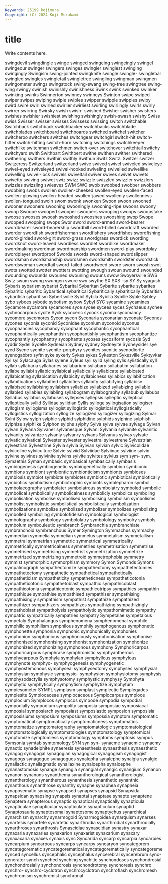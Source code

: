```yaml
---
Keywords: 25199 kojimura
Copyright: (C) 2024 Koji Murakami
---
```


# title

Write contents here.



swingdevil swingdingle swinge swinged swingeing swingeingly swingel
swingeour swinger swingers swinges swingier swingiest swinging swingingly Swingism swing-jointed
swingknife swingle swingle- swinglebar swingled swingles swingletail swingletree swingling swingman
swingmen swingometer swings swingstock swing-swang swing-tree swingtree swing-wing swingy swinish
swinishly swinishness Swink swink swinked swinker swinking swinks Swinnerton swinney
swinneys Swinton swipe swiped swiper swipes swiping swiple swiples swipper
swipple swipples swipy swird swire swirl swirled swirlier swirliest swirling
swirlingly swirls swirly swirrer swirring Swirsky swish swish- swished Swisher
swisher swishers swishes swishier swishiest swishing swishingly swish-swash swishy Swiss
swiss Swisser swisser swisses Swissess swissing switch switchable Switchback switchback
switchbacker switchbacks switchblade switchblades switchboard switchboards switched switchel switcher switcheroo
switchers switches switchgear switchgirl switch-hit switch-hitter switch-hitting switch-horn switching switchings
switchkeeper switchlike switchman switchmen switch-over switchover switchtail switchy switchyard swith
Swithbart Swithbert swithe swithen swither swithered swithering swithers Swithin swithly
Swithun Switz Switz. Switzer switzer Switzeress Switzerland switzerland swive swived
swivel swiveled swiveleye swivel-eyed swiveleyed swivel-hooked swiveling swivelled swivellike swivelling
swivel-lock swivels swiveltail swiver swives swivet swivets swivetty swiving swiwet
swiz swizz swizzle swizzled swizzler swizzlers swizzles swizzling swleaves SWM
SWO swob swobbed swobber swobbers swobbing swobs swollen swollen-cheeked swollen-eyed
swollen-faced swollen-glowing swollen-headed swollen-jawed swollenly swollenness swollen-tongued swoln swom swonk
swonken Swoon swoon swooned swooner swooners swooning swooningly swooning-ripe swoons
swoony swoop Swoope swooped swooper swoopers swooping swoops swoopstake swoose
swooses swoosh swooshed swooshes swooshing swop Swope swopped swopping swops
Swor sword sword-armed sword-bearer swordbearer sword-bearership swordbill sword-billed swordcraft sworded
sworder swordfish swordfisherman swordfishery swordfishes swordfishing sword-girded sword-girt sword-grass swordgrass
swordick swording swordknot sword-leaved swordless swordlet swordlike swordmaker swordmaking swordman
swordmanship swordmen sword-play swordplay swordplayer swordproof Swords swords sword-shaped swordslipper
swordsman swordsmanship swordsmen swordsmith swordster swordstick swordswoman swordtail sword-tailed swordweed
swore sworn swosh swot swots swotted swotter swotters swotting swough
swoun swound swounded swounding swounds swouned swouning swouns swow Swoyersville
SWS Swtz swum swung swungen swure swy swythe SX SXS
-sy SY Sy syagush Sybaris sybarism sybarist Sybarital Sybaritan Sybarite
sybarite sybarites Sybaritic sybaritic Sybaritical sybaritical Sybaritically sybaritically Sybaritish sybaritish
sybaritism Sybertsville Sybil Sybila Sybilla Sybille Syble Sybley sybo syboes
sybotic sybotism sybow Sybyl SYC sycamine sycamines Sycamore sycamore sycamores
syce sycee sycees syces Sychaeus sychee sychnocarpous sycite Syck sycoceric
sycock sycoma sycomancy sycomore sycomores Sycon sycon Syconaria syconarian syconate
Sycones sycones syconia syconid Syconidae syconium syconoid syconus sycophancies sycophancy
sycophant sycophantic sycophantical sycophantically sycophantish sycophantishly sycophantism sycophantize sycophantly sycophantry
sycophants sycoses sycosiform sycosis Syd syddir Sydel Sydelle Sydneian Sydney
sydney Sydneyite Sydneysider sye syed Syene syenite syenite-porphyry syenites syenitic
syenodiorite syenogabbro syftn syke sykerly Sykes sykes Sykeston Sykesville Syktyvkar
Syl syl Sylacauga Sylas sylene Syleus syli sylid syling sylis
sylistically syll syllab syllabaria syllabaries syllabarium syllabary syllabatim syllabation syllabe
syllabi syllabic syllabical syllabically syllabicate syllabicated syllabicating syllabication syllabicity syllabicness
syllabics syllabification syllabifications syllabified syllabifies syllabify syllabifying syllabise syllabised syllabising
syllabism syllabize syllabized syllabizing syllable syllabled syllables syllabling syllabogram syllabography
syllabub syllabubs Syllabus syllabus syllabuses syllepses syllepsis sylleptic sylleptical sylleptically
syllid Syllidae syllidian Syllis sylloge syllogisation syllogiser syllogism syllogisms syllogist
syllogistic syllogistical syllogistically syllogistics syllogization syllogize syllogized syllogizer syllogizing Sylmar
Sylni Sylow sylph sylphic sylphid sylphidine sylphids sylphine sylphish sylphize
sylphlike Sylphon sylphs sylphy Sylva sylva sylvae sylvage Sylvan sylvan
Sylvana Sylvaner sylvanesque Sylvani Sylvania sylvanite sylvanitic sylvanity sylvanize sylvanly
sylvanry sylvans Sylvanus sylvas sylvate sylvatic sylvatical Sylvester sylvester sylvestral
sylvestrene Sylvestrian sylvestrian Sylvestrine Sylvia sylvia Sylvian sylvian sylvic Sylvicolidae
sylvicoline sylviculture Sylvie sylviid Sylviidae Sylviinae sylviine sylvin sylvine sylvines
sylvinite sylvins sylvite sylvites sylvius sym sym- sym. Symaethis Syman
symbasic symbasical symbasically symbasis symbiogenesis symbiogenetic symbiogenetically symbion symbionic symbions
symbiont symbiontic symbionticism symbionts symbioses symbiosis symbiot symbiote symbiotes symbiotic
symbiotical symbiotically symbiotics symbiotism symbiotrophic symbiots symblepharon symbol symbolaeography symbolater
symbolatrous symbolatry symboled symbolic symbolical symbolically symbolicalness symbolicly symbolics symboling
symbolisation symbolise symbolised symbolising symbolism symbolisms symbolist symbolistic symbolistical symbolistically
symbolization symbolizations symbolize symbolized symbolizer symbolizes symbolizing symbolled symbolling symbolofideism
symbological symbologist symbolography symbology symbololatry symbolology symbolry symbols symbolum symbouleutic
symbranch Symbranchia symbranchiate symbranchoid symbranchous Symer Symington Symmachus symmachy symmedian
symmelia symmelian symmelus symmetalism symmetallism symmetral symmetrian symmetric symmetrical symmetricality
symmetrically symmetricalness symmetries symmetrisation symmetrise symmetrised symmetrising symmetrist symmetrization symmetrize
symmetrized symmetrizing symmetroid symmetrophobia symmetry symmist symmorphic symmorphism symmory Symon
Symonds Symons sympalmograph sympathectomize sympathectomy sympathetectomies sympathetectomy sympathetic sympathetical sympathetically
sympatheticism sympatheticity sympatheticness sympatheticotonia sympatheticotonic sympathetoblast sympathic sympathicoblast sympathicotonia sympathicotonic
sympathicotripsy sympathies sympathin sympathique sympathise sympathised sympathiser sympathising sympathisingly sympathism
sympathist sympathize sympathized sympathizer sympathizers sympathizes sympathizing sympathizingly sympathoblast sympatholysis
sympatholytic sympathomimetic sympathy sympatric sympatrically sympatries sympatry Sympetalae sympetalous sympetaly
Symphalangus symphenomena symphenomenal symphile symphilic symphilism symphilous symphily symphogenous symphonetic
symphonette symphonia symphonic symphonically symphonies symphonion symphonious symphoniously symphonisation symphonise
symphonised symphonising symphonist symphonization symphonize symphonized symphonizing symphonous symphony Symphoricarpos
symphoricarpous symphrase symphronistic symphyantherous symphycarpous Symphyla symphylan symphyllous symphylous symphynote
symphyo- symphyogenesis symphyogenetic symphyostemonous symphyseal symphyseotomy symphyses symphysial symphysian symphysic
symphysio- symphysion symphysiotomy symphysis symphysodactylia symphysotomy symphystic symphysy Symphyta symphytic
symphytically symphytism symphytize Symphytum sympiesometer SYMPL symplasm symplast symplectic Symplegades
symplesite Symplocaceae symplocaceous Symplocarpus symploce symplocium Symplocos symplocos sympode sympodia
sympodial sympodially sympodium sympolity symposia symposiac symposiacal symposial symposiarch symposiast
symposiastic symposion symposisia symposisiums symposium symposiums sympossia symptom symptomatic symptomatical
symptomatically symptomaticness symptomatics symptomatize symptomatography symptomatologic symptomatological symptomatologically symptomatologies symptomatology
symptomical symptomize symptomless symptomology symptoms symptosis sympus Symsonia symtab symtomology
SYN syn syn- synacme synacmic synacmy synactic synadelphite synaeresis synaesthesia
synaesthesis synaesthetic synagog synagogal synagogian synagogical synagogism synagogist synagogs synagogue
synagogues synalepha synalephe synalgia synalgic synallactic synallagmatic synallaxine synaloepha synaloephe
synanastomosis synange synangia synangial synangic synangium Synanon synanon synanons synanthema
synantherological synantherologist synantherology synantherous synanthesis synanthetic synanthic synanthous synanthrose synanthy
synaphe synaphea synapheia synaposematic synapse synapsed synapses synapsid Synapsida synapsidan
synapsing synapsis synaptai synaptase synapte synaptene Synaptera synapterous synaptic synaptical
synaptically synapticula synapticulae synapticular synapticulate synapticulum synaptid Synaptosauria synaptosomal synaptosome
synaptychus synarchical synarchism synarchy synarmogoid Synarmogoidea synarquism synarses synartesis synartete
synartetic synarthrodia synarthrodial synarthrodially synarthroses synarthrosis Synascidiae synascidian synastry synaxar
synaxaria synaxaries synaxarion synaxarist synaxarium synaxary synaxaxaria synaxes synaxis sync
Syncarida syncarp syncarpia syncarpies syncarpium syncarpous syncarps syncarpy syncaryon syncategorem
syncategorematic syncategorematical syncategorematically syncategoreme synced syncellus syncephalic syncephalus syncerebral syncerebrum
sync-generator synch synched synching synchitic synchondoses synchondrosial synchondrosially synchondrosis synchondrotomy
synchoresis synchro synchro- synchro-cyclotron synchrocyclotron synchroflash synchromesh synchromism synchromist synchronal

